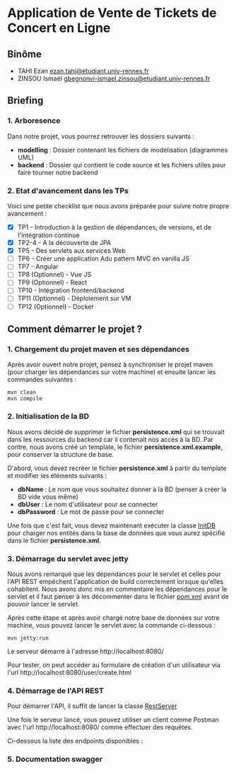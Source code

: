 # Application de Vente de Tickets de Concert en Ligne

## Binôme

- TAHI Ezan [ezan.tahi@etudiant.univ-rennes.fr](mailto:ezan.tahi@etudiant.univ-rennes.fr)
- ZINSOU
  Ismaël [gbegnonvi-ismael.zinsou@etudiant.univ-rennes.fr](mailto:gbegnonvi-ismael.zinsou@etudiant.univ-rennes.fr)

## Briefing

### 1. Arboresence

Dans notre projet, vous pourrez retrouver les dossiers suivants :

- **modelling** : Dossier contenant les fichiers de modélisation (diagrammes UML)
- **backend** : Dossier qui contient le code source et les fichiers utiles pour faire tourner notre backend

### 2. Etat d'avancement dans les TPs

Voici une petite checklist que nous avons préparée pour suivre notre propre avancement :

- [x] TP1 - Introduction à la gestion de dépendances, de versions, et de l'intégration continue
- [x] TP2-4 - A la découverte de JPA
- [x] TP5 - Des servlets aux services Web
- [ ] TP6 - Créer une application Adu pattern MVC en vanilla JS
- [ ] TP7 - Angular
- [ ] TP8 (Optionnel) - Vue JS
- [ ] TP9 (Optionnel) - React
- [ ] TP10 - Intégration frontend/backend
- [ ] TP11 (Optionnel) - Déploiement sur VM
- [ ] TP12 (Optionnel) - Docker

## Comment démarrer le projet ?

### 1. Chargement du projet maven et ses dépendances

Après avoir ouvert notre projet, pensez à synchroniser le projet maven (pour charger les dépendances sur votre machine)
et ensuite lancer les commandes suivantes :

```
mvn clean
mvn compile
```

### 2. Initialisation de la BD

Nous avons décidé de supprimer le fichier **persistence.xml** qui se trouvait dans les ressources du backend car il
contenait nos accès à la BD.
Par contre, nous avons créé un template, le fichier **persistence.xml.example**, pour conserver la structure de base.

D'abord, vous devez recréer le fichier **persistence.xml** à partir du template et modifier les éléments suivants :

- **dbName** : Le nom que vous souhaitez donner à la BD (penser à créer la BD vide vous même)
- **dbUser** : Le nom d'utilisateur pour se connecter
- **dbPassword** : Le mot de passe pour se connecter

Une fois que c'est fait, vous devez maintenant exécuter la classe [InitDB](backend/src/main/java/jpa/InitDB.java) pour
charger nos entités dans la base de données que vous aurez spécifié dans le fichier **persistence.xml**.

### 3. Démarrage du servlet avec jetty

Nous avons remarqué que les dépendances pour le servlet et celles pour l'API REST empêchent l'application de build
correctement lorsque qu'elles cohabitent. Nous avons donc mis en commentaire les dépendances pour le servlet et il faut
penser à les décommenter dans le fichier [pom.xml](backend/pom.xml) avant de pouvoir lancer le servlet.

Après cette étape et après avoir chargé notre base de données sur votre machine, vous pouvez lancer le servlet avec la
commande ci-dessous :

```
mvn jetty:run
```

Le serveur démarre à l'adresse http://localhost:8080/

Pour tester, on peut accéder au formulaire de création d'un utilisateur via l'url http://localhost:8080/user/create.html

### 4. Démarrage de l'API REST

Pour démarrer l'API, il suffit de lancer la classe [RestServer](backend/src/main/java/rest/RestServer.java)

Une fois le serveur lancé, vous pouvez utiliser un client comme Postman avec l'url http://localhost:8080/ comme
effectuer des requêtes.

Ci-dessous la liste des endpoints disponibles :

### 5. Documentation swagger


